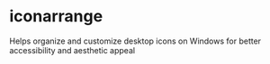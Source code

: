 # iconarrange
 Helps organize and customize desktop icons on Windows for better accessibility and aesthetic appeal
